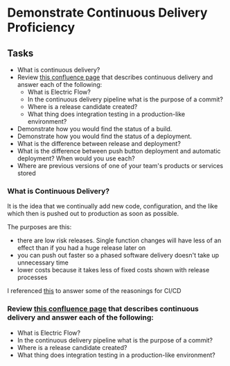 # Demonstrate Continuous Delivery Proficiency

## Tasks

* What is continuous delivery?
* Review [this confluence page](https://fhconfluence.churchofjesuschrist.org/display/EPT/Continuous+Delivery) that describes continuous delivery and answer each of the following:
    * What is Electric Flow?
    * In the continuous delivery pipeline what is the purpose of a commit?
    * Where is a release candidate created?
    * What thing does integration testing in a production-like environment?
* Demonstrate how you would find the status of a build.
* Demonstrate how you would find the status of a deployment.
* What is the difference between release and deployment?
* What is the difference between push button deployment and automatic deployment?  When would you use each?
* Where are previous versions of one of your team's products or services stored

### What is Continuous Delivery?
It is the idea that we continually add new code, configuration, and the like which then is pushed out to production as soon as possible.

The purposes are this:
* there are low risk releases. Single function changes will have less of an effect than if you had a huge release later on
* you can push out faster so a phased software delivery doesn't take up unnecessary time
* lower costs because it takes less of fixed costs shown with release processes

I referenced [this](https://continuousdelivery.com/) to answer some of the reasonings for CI/CD

### Review [this confluence page](https://fhconfluence.churchofjesuschrist.org/display/EPT/Continuous+Delivery) that describes continuous delivery and answer each of the following:
* What is Electric Flow?
* In the continuous delivery pipeline what is the purpose of a commit?
* Where is a release candidate created?
* What thing does integration testing in a production-like environment?